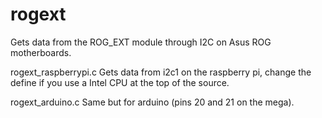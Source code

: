 # rogext
Gets data from the ROG_EXT module through I2C on Asus ROG motherboards.

rogext_raspberrypi.c Gets data from i2c1 on the raspberry pi, change the define if you use a Intel CPU at the top of the source.

rogext_arduino.c Same but for arduino (pins 20 and 21 on the mega).
